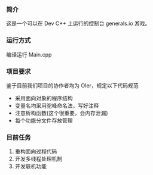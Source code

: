 ### 简介
这是一个可以在 Dev C++ 上运行的控制台 generals.io 游戏。
### 运行方式
编译运行 Main.cpp
### 项目要求
鉴于目前我们项目的协作者均为 OIer，规定以下代码规范

- 采用面向对象的程序结构
- 变量名均采用驼峰命名法，写好注释
- 注意析构函数(这个很重要，会内存泄漏)
- 每个功能分文件存放管理
### 目前任务
1. 重构面向过程代码
2. 开发多线程处理机制
3. 开发联机功能
